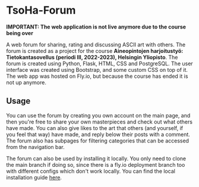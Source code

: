 # TsoHa-Forum

**IMPORTANT: The web application is not live anymore due to the course being over**

A web forum for sharing, rating and discussing ASCII art with others. The forum is created as a project for the course **Aineopintojen harjoitustyö: Tietokantasovellus (periodi III, 2022-2023), Helsingin Yliopisto**. The forum is created using Python, Flask, HTML, CSS and PostgreSQL. The user interface was created using Bootstrap, and some custom CSS on top of it. The web app was hosted on Fly.io, but because the course has ended it is not up anymore.

## Usage

You can use the forum by creating you own account on the main page, and then you're free to share your own masterpieces and check out what others have made.
You can also give likes to the art that others (and yourself, if you feel that way) have made, and reply below their posts with a comment. The forum also has subpages for filtering categories that can be accessed from the navigation bar.

The forum can also be used by installing it locally. You only need to clone the main branch if doing so, since there is a fly.io deployment branch too with different configs which don't work locally. You can find the local installation guide [here](documentation/installation.md).
